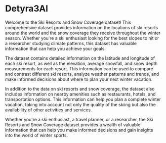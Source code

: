 # Detyra3AI

Welcome to the Ski Resorts and Snow Coverage dataset! This comprehensive dataset provides information on the locations of ski resorts around the world and the snow coverage they receive throughout the winter season. Whether you're a ski enthusiast looking for the best slopes to hit or a researcher studying climate patterns, this dataset has valuable information that can help you achieve your goals.

The dataset contains detailed information on the latitude and longitude of each ski resort, as well as the elevation, average snowfall, and snow depth measurements for each resort. This information can be used to compare and contrast different ski resorts, analyze weather patterns and trends, and make informed decisions about where to plan your next winter vacation.

In addition to the data on ski resorts and snow coverage, the dataset also includes information on nearby amenities such as restaurants, hotels, and transportation options. This information can help you plan a complete winter vacation, taking into account not only the quality of the skiing but also the availability of other activities and services.

Whether you're a ski enthusiast, a travel planner, or a researcher, the Ski Resorts and Snow Coverage dataset provides a wealth of valuable information that can help you make informed decisions and gain insights into the world of winter sports.
